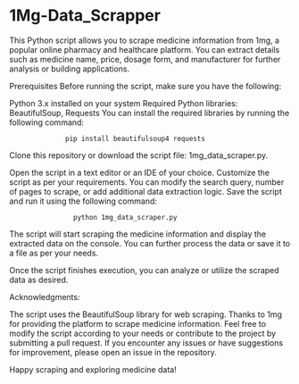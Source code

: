 # 1Mg-Data_Scrapper


This Python script allows you to scrape medicine information from 1mg, a popular online pharmacy and healthcare platform. You can extract details such as medicine name, price, dosage form, and manufacturer for further analysis or building applications.

Prerequisites
Before running the script, make sure you have the following:

Python 3.x installed on your system
Required Python libraries: BeautifulSoup, Requests
You can install the required libraries by running the following command:

                  pip install beautifulsoup4 requests

                  
Clone this repository or download the script file: 1mg_data_scraper.py.

Open the script in a text editor or an IDE of your choice.
Customize the script as per your requirements. You can modify the search query, number of pages to scrape, or add additional data extraction logic.
Save the script and run it using the following command:

                    python 1mg_data_scraper.py

                    
The script will start scraping the medicine information and display the extracted data on the console. You can further process the data or save it to a file as per your needs.

Once the script finishes execution, you can analyze or utilize the scraped data as desired.


Acknowledgments: 

The script uses the BeautifulSoup library for web scraping.
Thanks to 1mg for providing the platform to scrape medicine information.
Feel free to modify the script according to your needs or contribute to the project by submitting a pull request. If you encounter any issues or have suggestions for improvement, please open an issue in the repository.

Happy scraping and exploring medicine data!





